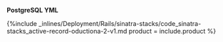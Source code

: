 


**PostgreSQL YML**

{%include _inlines/Deployment/Rails/sinatra-stacks/code_sinatra-stacks_active-record-oductiona-2-v1.md  product = include.product %}
